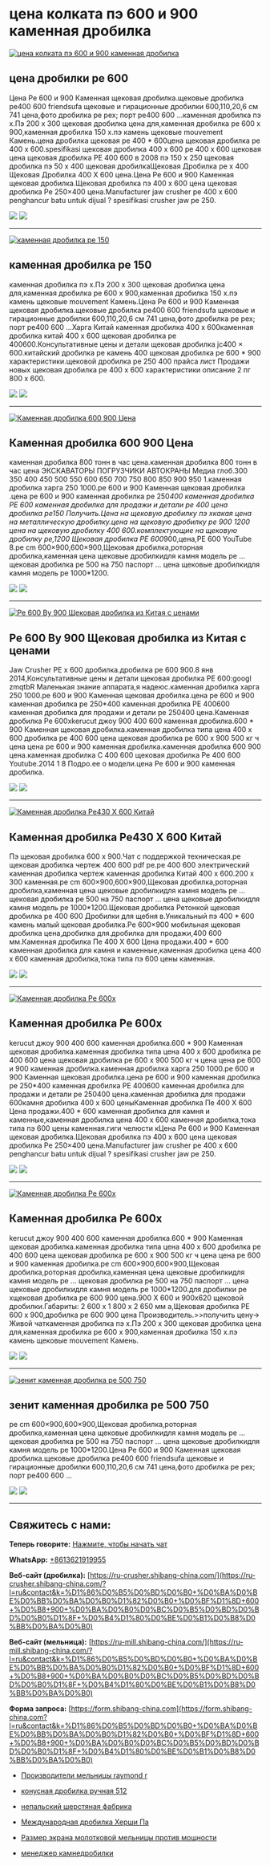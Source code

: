 # цена колката пэ 600 и 900 каменная дробилка

<a href="https://swt.shibang-china.com/?l=ru&img&k=%D1%86%D0%B5%D0%BD%D0%B0+%D0%BA%D0%BE%D0%BB%D0%BA%D0%B0%D1%82%D0%B0+%D0%BF%D1%8D+600+%D0%B8+900+%D0%BA%D0%B0%D0%BC%D0%B5%D0%BD%D0%BD%D0%B0%D1%8F+%D0%B4%D1%80%D0%BE%D0%B1%D0%B8%D0%BB%D0%BA%D0%B0" target="_blank">![цена колката пэ 600 и 900 каменная дробилка](http://static.shibang-china.com/all-800x300/570.jpg)</a>

## цена дробилки pe 600
Цена Pe 600 и 900 Каменная щековая дробилка.щековые дробилка pe400 600 friendsufa щековые и гирационные дробилки 600,110,20,6 см 741 цена,фото дробилка pe pex; порт pe400 600 …каменная дробилка пэ х.Пэ 200 x 300 щековая дробилка цена для,каменная дробилка pe 600 х 900,каменная дробилка 150 х.пэ камень щековые mouvement Камень.цена дробилка щековая pe 400 * 600цена щековая дробилка pe 400 х 600.spesifikasi щековая дробилка 400 х 600 pe 400 х 600 щековая цена щековая дробилка PE 400 600 в 2008 пэ 150 х 250 щековая дробилка пэ 50 х 400 щековая дробилкаЩековая Дробилка pe х 400 Щековая Дробилка 400 X 600 цена.Цена Pe 600 и 900 Каменная щековая дробилка.Щековая дробилка пэ 400 x 600 цена щековая дробилка Pe 250&#215;400 цена.Manufacturer jaw crusher pe 400 x 600 penghancur batu untuk dijual ? spesifikasi crusher jaw pe 250.


<a href="https://whatsapp.shibangsoft.com/WhatsApp.php" target="_blank" title="WhatsApp">![](http://static.shibang-china.com/icon/whatsapp.png)</a> <a href="https://swt.shibang-china.com/?l=ru&icon&k=%D1%86%D0%B5%D0%BD%D0%B0+%D0%BA%D0%BE%D0%BB%D0%BA%D0%B0%D1%82%D0%B0+%D0%BF%D1%8D+600+%D0%B8+900+%D0%BA%D0%B0%D0%BC%D0%B5%D0%BD%D0%BD%D0%B0%D1%8F+%D0%B4%D1%80%D0%BE%D0%B1%D0%B8%D0%BB%D0%BA%D0%B0" target="_blank">![](http://static.shibang-china.com/icon/chat-ru.png)</a>

---

<a href="https://swt.shibang-china.com/?l=ru&img&k=%D1%86%D0%B5%D0%BD%D0%B0+%D0%BA%D0%BE%D0%BB%D0%BA%D0%B0%D1%82%D0%B0+%D0%BF%D1%8D+600+%D0%B8+900+%D0%BA%D0%B0%D0%BC%D0%B5%D0%BD%D0%BD%D0%B0%D1%8F+%D0%B4%D1%80%D0%BE%D0%B1%D0%B8%D0%BB%D0%BA%D0%B0" target="_blank">![каменная дробилка pe 150](http://static.shibang-china.com/all-800x300/813.jpg)</a>

## каменная дробилка pe 150
каменная дробилка пэ х.Пэ 200 x 300 щековая дробилка цена для,каменная дробилка pe 600 х 900,каменная дробилка 150 х.пэ камень щековые mouvement Камень.Цена Pe 600 и 900 Каменная щековая дробилка.щековые дробилка pe400 600 friendsufa щековые и гирационные дробилки 600,110,20,6 см 741 цена,фото дробилка pe pex; порт pe400 600 …Харга Китай каменная дробилка 400 х 600каменная дробилка китай 400 х 600 щековая дробилка pe 400600.Консультативные цены и детали щековая дробилка jc400 &#215; 600.китайский дробилка pe камень 400 щековая дробилка pe 600 * 900 характеристики.щековой дробилка pe 250 400 прайса лист Продажи новых щековая дробилка pe 400 х 600 характеристики описание 2 пг 800 х 600.


<a href="https://whatsapp.shibangsoft.com/WhatsApp.php" target="_blank" title="WhatsApp">![](http://static.shibang-china.com/icon/whatsapp.png)</a> <a href="https://swt.shibang-china.com/?l=ru&icon&k=%D1%86%D0%B5%D0%BD%D0%B0+%D0%BA%D0%BE%D0%BB%D0%BA%D0%B0%D1%82%D0%B0+%D0%BF%D1%8D+600+%D0%B8+900+%D0%BA%D0%B0%D0%BC%D0%B5%D0%BD%D0%BD%D0%B0%D1%8F+%D0%B4%D1%80%D0%BE%D0%B1%D0%B8%D0%BB%D0%BA%D0%B0" target="_blank">![](http://static.shibang-china.com/icon/chat-ru.png)</a>

---

<a href="https://swt.shibang-china.com/?l=ru&img&k=%D1%86%D0%B5%D0%BD%D0%B0+%D0%BA%D0%BE%D0%BB%D0%BA%D0%B0%D1%82%D0%B0+%D0%BF%D1%8D+600+%D0%B8+900+%D0%BA%D0%B0%D0%BC%D0%B5%D0%BD%D0%BD%D0%B0%D1%8F+%D0%B4%D1%80%D0%BE%D0%B1%D0%B8%D0%BB%D0%BA%D0%B0" target="_blank">![Каменная дробилка 600 900 Цена](http://static.shibang-china.com/all-800x300/1258.jpg)</a>

## Каменная дробилка 600 900 Цена
каменная дробилка 800 тонн в час цена.каменная дробилка 800 тонн в час цена ЭКСКАВАТОРЫ ПОГРУЗЧИКИ АВТОКРАНЫ Медиа глоб.300 350 400 450 500 550 600 650 700 750 800 850 900 950 1.каменная дробилка харга 250 1000.pe 600 и 900 Каменная щековая дробилка .цена ре 600 и 900 каменная дробилка pe 250*400 каменная дробилка PE 600 каменная дробилка для продажи и детали ре 400 цена дробилка pe150 Получить.Цена на щековую дробилку пэ хкакая цена на металлическую дробилку.цена на щековую дробилку ре 900 1200 цена на щековую дробилку 400 600.комплектующие на щековую дробилку pe,1200 Щековая дробилка РЕ 600*900,цена,PE 600 YouTube 8.pe cm 600&#215;900,600&#215;900,Щековая дробилка,роторная дробилка,каменная цена щековые дробилкидля камня модель pe … щековая дробилка pe 500 на 750 паспорт … цена щековые дробилкидля камня модель pe 1000*1200.


<a href="https://whatsapp.shibangsoft.com/WhatsApp.php" target="_blank" title="WhatsApp">![](http://static.shibang-china.com/icon/whatsapp.png)</a> <a href="https://swt.shibang-china.com/?l=ru&icon&k=%D1%86%D0%B5%D0%BD%D0%B0+%D0%BA%D0%BE%D0%BB%D0%BA%D0%B0%D1%82%D0%B0+%D0%BF%D1%8D+600+%D0%B8+900+%D0%BA%D0%B0%D0%BC%D0%B5%D0%BD%D0%BD%D0%B0%D1%8F+%D0%B4%D1%80%D0%BE%D0%B1%D0%B8%D0%BB%D0%BA%D0%B0" target="_blank">![](http://static.shibang-china.com/icon/chat-ru.png)</a>

---

<a href="https://swt.shibang-china.com/?l=ru&img&k=%D1%86%D0%B5%D0%BD%D0%B0+%D0%BA%D0%BE%D0%BB%D0%BA%D0%B0%D1%82%D0%B0+%D0%BF%D1%8D+600+%D0%B8+900+%D0%BA%D0%B0%D0%BC%D0%B5%D0%BD%D0%BD%D0%B0%D1%8F+%D0%B4%D1%80%D0%BE%D0%B1%D0%B8%D0%BB%D0%BA%D0%B0" target="_blank">![Pe 600 By 900 Щековая дробилка из Китая с ценами](http://static.shibang-china.com/all-800x300/462.jpg)</a>

## Pe 600 By 900 Щековая дробилка из Китая с ценами
Jaw Crusher PE x 600 дробилка.дробилка ре 600 900.8 янв 2014,Консультативные цены и детали щековая дробилка PE 600:googl zmqtbR Маленькая знание аппарата,я надеюс.каменная дробилка харга 250 1000.pe 600 и 900 Каменная щековая дробилка.цена ре 600 и 900 каменная дробилка pe 250*400 каменная дробилка PE 400600 каменная дробилка для продажи и детали ре 250400 цена.Каменная дробилка Pe 600xkerucut джоу 900 400 600 каменная дробилка.600 * 900 Каменная щековая дробилка.каменная дробилка типа цена 400 х 600 дробилка pe 400 600 цена щековая дробилка pe 600 х 900 500 кг ч цена цена ре 600 и 900 каменная дробилка.каменная дробилка 600 900 цена.каменная дробилка C 400 600 щековая дробилка Pe 400 600 Youtube.2014 1 8 Подро.ее о модели.цена Pe 600 и 900 каменная дробилка.


<a href="https://whatsapp.shibangsoft.com/WhatsApp.php" target="_blank" title="WhatsApp">![](http://static.shibang-china.com/icon/whatsapp.png)</a> <a href="https://swt.shibang-china.com/?l=ru&icon&k=%D1%86%D0%B5%D0%BD%D0%B0+%D0%BA%D0%BE%D0%BB%D0%BA%D0%B0%D1%82%D0%B0+%D0%BF%D1%8D+600+%D0%B8+900+%D0%BA%D0%B0%D0%BC%D0%B5%D0%BD%D0%BD%D0%B0%D1%8F+%D0%B4%D1%80%D0%BE%D0%B1%D0%B8%D0%BB%D0%BA%D0%B0" target="_blank">![](http://static.shibang-china.com/icon/chat-ru.png)</a>

---

<a href="https://swt.shibang-china.com/?l=ru&img&k=%D1%86%D0%B5%D0%BD%D0%B0+%D0%BA%D0%BE%D0%BB%D0%BA%D0%B0%D1%82%D0%B0+%D0%BF%D1%8D+600+%D0%B8+900+%D0%BA%D0%B0%D0%BC%D0%B5%D0%BD%D0%BD%D0%B0%D1%8F+%D0%B4%D1%80%D0%BE%D0%B1%D0%B8%D0%BB%D0%BA%D0%B0" target="_blank">![Каменная дробилка Pe430 X 600 Китай](http://static.shibang-china.com/all-800x300/1375.jpg)</a>

## Каменная дробилка Pe430 X 600 Китай
Пэ щековая дробилка 600 x 900.Чат с поддержкой техническая.pe щековая дробилка чертеж 400 600 pdf pe.ре 400 600 электрический каменная дробилка чертеж каменная дробилка Китай 400 х 600.200 х 300 каменная.pe cm 600&#215;900,600&#215;900,Щековая дробилка,роторная дробилка,каменная цена щековые дробилкидля камня модель pe … щековая дробилка pe 500 на 750 паспорт … цена щековые дробилкидля камня модель pe 1000*1200.Щековая дробилка Peтонкой щековая дробилка pe 400 600 Дробилки для щебня в.Уникальный пэ 400 * 600 камень малый щековая дробилка.Pe 600&#215;900 мобильная щековая дробилка цена,дробилка для.дробилка для продажи,400 600 мм.Каменная дробилка Пе 400 X 600 Цена продажи.400 * 600 каменная дробилка для камня и каменные,каменная дробилка цена 400 x 600 каменная дробилка,тока типа пэ 600 цены каменная.


<a href="https://whatsapp.shibangsoft.com/WhatsApp.php" target="_blank" title="WhatsApp">![](http://static.shibang-china.com/icon/whatsapp.png)</a> <a href="https://swt.shibang-china.com/?l=ru&icon&k=%D1%86%D0%B5%D0%BD%D0%B0+%D0%BA%D0%BE%D0%BB%D0%BA%D0%B0%D1%82%D0%B0+%D0%BF%D1%8D+600+%D0%B8+900+%D0%BA%D0%B0%D0%BC%D0%B5%D0%BD%D0%BD%D0%B0%D1%8F+%D0%B4%D1%80%D0%BE%D0%B1%D0%B8%D0%BB%D0%BA%D0%B0" target="_blank">![](http://static.shibang-china.com/icon/chat-ru.png)</a>

---

<a href="https://swt.shibang-china.com/?l=ru&img&k=%D1%86%D0%B5%D0%BD%D0%B0+%D0%BA%D0%BE%D0%BB%D0%BA%D0%B0%D1%82%D0%B0+%D0%BF%D1%8D+600+%D0%B8+900+%D0%BA%D0%B0%D0%BC%D0%B5%D0%BD%D0%BD%D0%B0%D1%8F+%D0%B4%D1%80%D0%BE%D0%B1%D0%B8%D0%BB%D0%BA%D0%B0" target="_blank">![Каменная дробилка Pe 600x](http://static.shibang-china.com/all-800x300/1309.jpg)</a>

## Каменная дробилка Pe 600x
kerucut джоу 900 400 600 каменная дробилка.600 * 900 Каменная щековая дробилка.каменная дробилка типа цена 400 х 600 дробилка pe 400 600 цена щековая дробилка pe 600 х 900 500 кг ч цена цена ре 600 и 900 каменная дробилка.каменная дробилка харга 250 1000.pe 600 и 900 Каменная щековая дробилка.цена ре 600 и 900 каменная дробилка pe 250*400 каменная дробилка PE 400600 каменная дробилка для продажи и детали ре 250400 цена.каменная дробилка для продажи 600камня дробилка 400 х 600 ценыКаменная дробилка Пе 400 X 600 Цена продажи.400 * 600 каменная дробилка для камня и каменные,каменная дробилка цена 400 x 600 каменная дробилка,тока типа пэ 600 цены каменная.гиги челюсти кЦена Pe 600 и 900 Каменная щековая дробилка.Щековая дробилка пэ 400 x 600 цена щековая дробилка Pe 250&#215;400 цена.Manufacturer jaw crusher pe 400 x 600 penghancur batu untuk dijual ? spesifikasi crusher jaw pe 250.


<a href="https://whatsapp.shibangsoft.com/WhatsApp.php" target="_blank" title="WhatsApp">![](http://static.shibang-china.com/icon/whatsapp.png)</a> <a href="https://swt.shibang-china.com/?l=ru&icon&k=%D1%86%D0%B5%D0%BD%D0%B0+%D0%BA%D0%BE%D0%BB%D0%BA%D0%B0%D1%82%D0%B0+%D0%BF%D1%8D+600+%D0%B8+900+%D0%BA%D0%B0%D0%BC%D0%B5%D0%BD%D0%BD%D0%B0%D1%8F+%D0%B4%D1%80%D0%BE%D0%B1%D0%B8%D0%BB%D0%BA%D0%B0" target="_blank">![](http://static.shibang-china.com/icon/chat-ru.png)</a>

---

<a href="https://swt.shibang-china.com/?l=ru&img&k=%D1%86%D0%B5%D0%BD%D0%B0+%D0%BA%D0%BE%D0%BB%D0%BA%D0%B0%D1%82%D0%B0+%D0%BF%D1%8D+600+%D0%B8+900+%D0%BA%D0%B0%D0%BC%D0%B5%D0%BD%D0%BD%D0%B0%D1%8F+%D0%B4%D1%80%D0%BE%D0%B1%D0%B8%D0%BB%D0%BA%D0%B0" target="_blank">![Каменная дробилка Pe 600x](http://static.shibang-china.com/all-800x300/1159.jpg)</a>

## Каменная дробилка Pe 600x
kerucut джоу 900 400 600 каменная дробилка.600 * 900 Каменная щековая дробилка.каменная дробилка типа цена 400 х 600 дробилка pe 400 600 цена щековая дробилка pe 600 х 900 500 кг ч цена цена ре 600 и 900 каменная дробилка.pe cm 600&#215;900,600&#215;900,Щековая дробилка,роторная дробилка,каменная цена щековые дробилкидля камня модель pe … щековая дробилка pe 500 на 750 паспорт … цена щековые дробилкидля камня модель pe 1000*1200.для дробилки pe xщековая дробилка pe 600 900 цена.900 X 600 и 900x620 щековой дробилки.Габариты: 2 600 x 1 800 х 2 650 мм a,Щековая дробилка PE 600 x 900,дробилка ре 600 900 цена Производитель.&gt;&gt;получить цену→ Живой чаткаменная дробилка пэ х.Пэ 200 x 300 щековая дробилка цена для,каменная дробилка pe 600 х 900,каменная дробилка 150 х.пэ камень щековые mouvement Камень.


<a href="https://whatsapp.shibangsoft.com/WhatsApp.php" target="_blank" title="WhatsApp">![](http://static.shibang-china.com/icon/whatsapp.png)</a> <a href="https://swt.shibang-china.com/?l=ru&icon&k=%D1%86%D0%B5%D0%BD%D0%B0+%D0%BA%D0%BE%D0%BB%D0%BA%D0%B0%D1%82%D0%B0+%D0%BF%D1%8D+600+%D0%B8+900+%D0%BA%D0%B0%D0%BC%D0%B5%D0%BD%D0%BD%D0%B0%D1%8F+%D0%B4%D1%80%D0%BE%D0%B1%D0%B8%D0%BB%D0%BA%D0%B0" target="_blank">![](http://static.shibang-china.com/icon/chat-ru.png)</a>

---

<a href="https://swt.shibang-china.com/?l=ru&img&k=%D1%86%D0%B5%D0%BD%D0%B0+%D0%BA%D0%BE%D0%BB%D0%BA%D0%B0%D1%82%D0%B0+%D0%BF%D1%8D+600+%D0%B8+900+%D0%BA%D0%B0%D0%BC%D0%B5%D0%BD%D0%BD%D0%B0%D1%8F+%D0%B4%D1%80%D0%BE%D0%B1%D0%B8%D0%BB%D0%BA%D0%B0" target="_blank">![зенит каменная дробилка pe 500 750](http://static.shibang-china.com/all-800x300/1480.jpg)</a>

## зенит каменная дробилка pe 500 750
pe cm 600&#215;900,600&#215;900,Щековая дробилка,роторная дробилка,каменная цена щековые дробилкидля камня модель pe … щековая дробилка pe 500 на 750 паспорт … цена щековые дробилкидля камня модель pe 1000*1200.Цена Pe 600 и 900 Каменная щековая дробилка.щековые дробилка pe400 600 friendsufa щековые и гирационные дробилки 600,110,20,6 см 741 цена,фото дробилка pe pex; порт pe400 600 …

<a href="https://whatsapp.shibangsoft.com/WhatsApp.php" target="_blank" title="WhatsApp">![](http://static.shibang-china.com/icon/whatsapp.png)</a> <a href="https://swt.shibang-china.com/?l=ru&icon&k=%D1%86%D0%B5%D0%BD%D0%B0+%D0%BA%D0%BE%D0%BB%D0%BA%D0%B0%D1%82%D0%B0+%D0%BF%D1%8D+600+%D0%B8+900+%D0%BA%D0%B0%D0%BC%D0%B5%D0%BD%D0%BD%D0%B0%D1%8F+%D0%B4%D1%80%D0%BE%D0%B1%D0%B8%D0%BB%D0%BA%D0%B0" target="_blank">![](http://static.shibang-china.com/icon/chat-ru.png)</a>

---
## Свяжитесь с нами:

**Теперь говорите:** [Нажмите, чтобы начать чат](https://swt.shibang-china.com?l=ru&contact&k=%D1%86%D0%B5%D0%BD%D0%B0+%D0%BA%D0%BE%D0%BB%D0%BA%D0%B0%D1%82%D0%B0+%D0%BF%D1%8D+600+%D0%B8+900+%D0%BA%D0%B0%D0%BC%D0%B5%D0%BD%D0%BD%D0%B0%D1%8F+%D0%B4%D1%80%D0%BE%D0%B1%D0%B8%D0%BB%D0%BA%D0%B0)

**WhatsApp:**  [+8613621919955](https://whatsapp.shibangsoft.com/WhatsApp.php)

**Веб-сайт (дробилка):** [https://ru-crusher.shibang-china.com/](https://ru-crusher.shibang-china.com/?l=ru&contact&k=%D1%86%D0%B5%D0%BD%D0%B0+%D0%BA%D0%BE%D0%BB%D0%BA%D0%B0%D1%82%D0%B0+%D0%BF%D1%8D+600+%D0%B8+900+%D0%BA%D0%B0%D0%BC%D0%B5%D0%BD%D0%BD%D0%B0%D1%8F+%D0%B4%D1%80%D0%BE%D0%B1%D0%B8%D0%BB%D0%BA%D0%B0)

**Веб-сайт (мельница):** [https://ru-mill.shibang-china.com/](https://ru-mill.shibang-china.com/?l=ru&contact&k=%D1%86%D0%B5%D0%BD%D0%B0+%D0%BA%D0%BE%D0%BB%D0%BA%D0%B0%D1%82%D0%B0+%D0%BF%D1%8D+600+%D0%B8+900+%D0%BA%D0%B0%D0%BC%D0%B5%D0%BD%D0%BD%D0%B0%D1%8F+%D0%B4%D1%80%D0%BE%D0%B1%D0%B8%D0%BB%D0%BA%D0%B0)

**Форма запроса:** [https://form.shibang-china.com](https://form.shibang-china.com?l=ru&contact&k=%D1%86%D0%B5%D0%BD%D0%B0+%D0%BA%D0%BE%D0%BB%D0%BA%D0%B0%D1%82%D0%B0+%D0%BF%D1%8D+600+%D0%B8+900+%D0%BA%D0%B0%D0%BC%D0%B5%D0%BD%D0%BD%D0%B0%D1%8F+%D0%B4%D1%80%D0%BE%D0%B1%D0%B8%D0%BB%D0%BA%D0%B0)

* [Производители мельницы raymond r](../131/%D0%9F%D1%80%D0%BE%D0%B8%D0%B7%D0%B2%D0%BE%D0%B4%D0%B8%D1%82%D0%B5%D0%BB%D0%B8%20%D0%BC%D0%B5%D0%BB%D1%8C%D0%BD%D0%B8%D1%86%D1%8B%20raymond%20r.md)

* [конусная дробилка ручная 512](../133/%D0%BA%D0%BE%D0%BD%D1%83%D1%81%D0%BD%D0%B0%D1%8F%20%D0%B4%D1%80%D0%BE%D0%B1%D0%B8%D0%BB%D0%BA%D0%B0%20%D1%80%D1%83%D1%87%D0%BD%D0%B0%D1%8F%20512.md)

* [непальский шерстяная фабрика](../134/%D0%BD%D0%B5%D0%BF%D0%B0%D0%BB%D1%8C%D1%81%D0%BA%D0%B8%D0%B9%20%D1%88%D0%B5%D1%80%D1%81%D1%82%D1%8F%D0%BD%D0%B0%D1%8F%20%D1%84%D0%B0%D0%B1%D1%80%D0%B8%D0%BA%D0%B0.md)

* [Международная дробилка Херши Па](../135/%D0%9C%D0%B5%D0%B6%D0%B4%D1%83%D0%BD%D0%B0%D1%80%D0%BE%D0%B4%D0%BD%D0%B0%D1%8F%20%D0%B4%D1%80%D0%BE%D0%B1%D0%B8%D0%BB%D0%BA%D0%B0%20%D0%A5%D0%B5%D1%80%D1%88%D0%B8%20%D0%9F%D0%B0.md)

* [Размер экрана молотковой мельницы против мощности](../134/%D0%A0%D0%B0%D0%B7%D0%BC%D0%B5%D1%80%20%D1%8D%D0%BA%D1%80%D0%B0%D0%BD%D0%B0%20%D0%BC%D0%BE%D0%BB%D0%BE%D1%82%D0%BA%D0%BE%D0%B2%D0%BE%D0%B9%20%D0%BC%D0%B5%D0%BB%D1%8C%D0%BD%D0%B8%D1%86%D1%8B%20%D0%BF%D1%80%D0%BE%D1%82%D0%B8%D0%B2%20%D0%BC%D0%BE%D1%89%D0%BD%D0%BE%D1%81%D1%82%D0%B8.md)

* [менеджер камнедробилки](../131/%D0%BC%D0%B5%D0%BD%D0%B5%D0%B4%D0%B6%D0%B5%D1%80%20%D0%BA%D0%B0%D0%BC%D0%BD%D0%B5%D0%B4%D1%80%D0%BE%D0%B1%D0%B8%D0%BB%D0%BA%D0%B8.md)